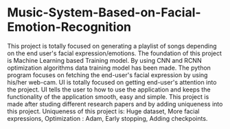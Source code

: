 # Music-System-Based-on-Facial-Emotion-Recognition
This project is totally focused on generating a playlist of songs depending on the end user's facial expression/emotions.
The foundation of this project is Machine Learning based Training model. By using CNN and RCNN optimization algorithms data training model has been made.
The python program focuses on fetching the end-user's facial expression by using his/her web-cam.
UI is totally focused on getting end-user's attention into the project.
UI tells the user to how to use the application and keeps the functionality of the application smooth, easy and simple.
This project is made after studing different research papers and by adding uniqueness into this project.
Uniqueness of this project is: Huge dataset, More facial expressions, Optimization : Adam, Early stopping, Adding checkpoints.
